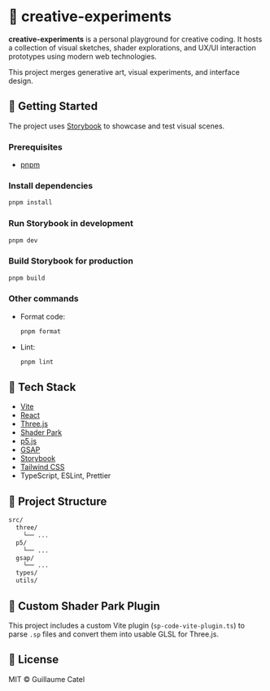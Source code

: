 # 🎨 creative-experiments

**creative-experiments** is a personal playground for creative coding.
It hosts a collection of visual sketches, shader explorations, and UX/UI interaction prototypes using modern web technologies.

This project merges generative art, visual experiments, and interface design.

## 🚀 Getting Started

The project uses [Storybook](https://storybook.js.org/) to showcase and test visual scenes.

### Prerequisites

- [pnpm](https://pnpm.io/)

### Install dependencies

```bash
pnpm install
```

### Run Storybook in development

```bash
pnpm dev
```

### Build Storybook for production

```bash
pnpm build
```

### Other commands

- Format code:

  ```bash
  pnpm format
  ```

- Lint:
  ```bash
  pnpm lint
  ```

## 🧰 Tech Stack

- [Vite](https://vitejs.dev/)
- [React](https://react.dev/)
- [Three.js](https://threejs.org/)
- [Shader Park](https://shaderpark.com/)
- [p5.js](https://p5js.org/)
- [GSAP](https://greensock.com/gsap/)
- [Storybook](https://storybook.js.org/)
- [Tailwind CSS](https://tailwindcss.com/)
- TypeScript, ESLint, Prettier

## 📁 Project Structure

```bash
src/
  three/
    └── ...
  p5/
    └── ...
  gsap/
    └── ...
  types/
  utils/
```

## 🧩 Custom Shader Park Plugin

This project includes a custom Vite plugin (`sp-code-vite-plugin.ts`) to parse `.sp` files and convert them into usable GLSL for Three.js.

## 🪪 License

MIT © Guillaume Catel
